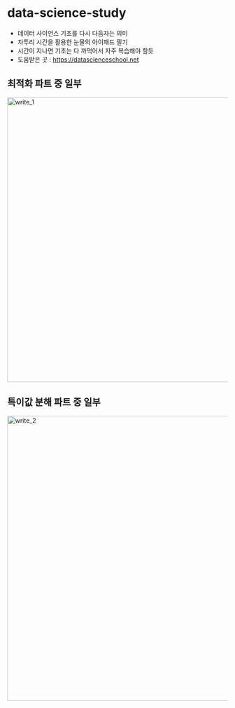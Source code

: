 # data-science-study
* 데이터 사이언스 기초를 다시 다듬자는 의미
* 자투리 시간을 활용한 눈물의 아이패드 필기
* 시간이 지나면 기초는 다 까먹어서 자주 복습해야 할듯
* 도움받은 곳 : https://datascienceschool.net

최적화 파트 중 일부
--------------
<div>
<img width="650" alt="write_1" src="https://user-images.githubusercontent.com/16316193/52515083-da244680-2c5a-11e9-97f0-43bca5f44c80.png">
</div>

특이값 분해 파트 중 일부
------------------
<div>
<img width="650" alt="write_2" src="https://user-images.githubusercontent.com/16316193/52515084-dc86a080-2c5a-11e9-8937-2f84e77f83e7.png">
</div>
